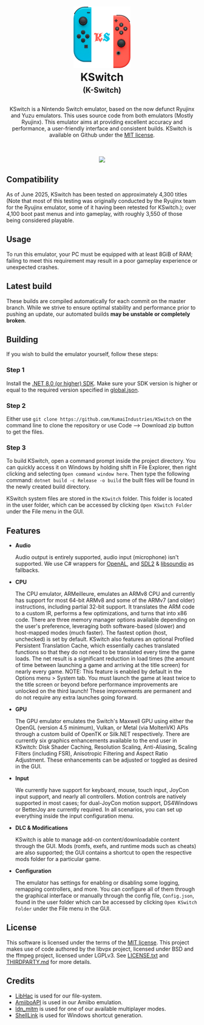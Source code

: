 <h1 align="center">
  <br>
  <!-- <a href="https://ryujinx.org/">--><img src="https://raw.githubusercontent.com/KumaiIndsutries/KSwitch/master/distribution/misc/Logo_KSwitch.png" alt="KSwitch" width="150"></a>
  <br>
  <b>KSwitch</b>
  <br>
  <sub><sup><b>(K-Switch)</b></sup></sub>
  <br>
</h1>

<p align="center">
  KSwitch is a Nintendo Switch emulator, based on the now defunct Ryujinx and Yuzu emulators. This uses source code from both emulators (Mostly Ryujinx).
  This emulator aims at providing excellent accuracy and performance, a user-friendly interface and consistent builds.
  KSwitch is available on Github under the <a href="https://github.com/KumaiIndsutries/KSwitch/blob/main/LICENSE" target="_blank">MIT license</a>.
  <br />
</p>

<p align="center">
    <!-- <a href="https://github.com/Ryujinx/Ryujinx/actions/workflows/release.yml">
        <img src="https://github.com/Ryujinx/Ryujinx/actions/workflows/release.yml/badge.svg"
            alt="">
    </a>
    <a href="https://crwd.in/ryujinx">
        <img src="https://badges.crowdin.net/ryujinx/localized.svg"
            alt="">
    </a>
    <a href="https://discord.com/invite/VkQYXAZ">
        <img src="https://img.shields.io/discord/410208534861447168?color=5865F2&label=Ryujinx&logo=discord&logoColor=white"
            alt="Discord"> -->
    </a>
    <br>
    <br>
    <img src="[[https://raw.githubusercontent.com/Ryujinx/Ryujinx-Website/master/public/assets/images/shell.png](https://web.archive.org/web/20240629003505/https://raw.githubusercontent.com/Ryujinx/Ryujinx-Website/master/public/assets/images/shell.png)](https://web.archive.org/web/20240629003505if_/https://raw.githubusercontent.com/Ryujinx/Ryujinx-Website/master/public/assets/images/shell.png)">
</p>

## Compatibility

As of June 2025, KSwitch has been tested on approximately 4,300 titles (Note that most of this testing was originally conducted by the Ryujinx team for the Ryujinx emulator, some of it having been retested for KSwitch.);
over 4,100 boot past menus and into gameplay, with roughly 3,550 of those being considered playable.

<!-- You can check out the compatibility list [here](https://github.com/Ryujinx/Ryujinx-Games-List/issues). -->

<!-- Anyone is free to submit a new game test or update an existing game test entry;
simply follow the new issue template and testing guidelines, or post as a reply to the applicable game issue.
Use the search function to see if a game has been tested already! -->

## Usage

To run this emulator, your PC must be equipped with at least 8GiB of RAM;
failing to meet this requirement may result in a poor gameplay experience or unexpected crashes.

<!-- See our [Setup & Configuration Guide](https://github.com/Ryujinx/Ryujinx/wiki/Ryujinx-Setup-&-Configuration-Guide) on how to set up the emulator.

For our Local Wireless (LDN) builds, see our [Multiplayer: Local Play/Local Wireless Guide
](https://github.com/Ryujinx/Ryujinx/wiki/Multiplayer-(LDN-Local-Wireless)-Guide). -->

<!-- Avalonia UI comes with translations for various languages. See [Crowdin](https://crwd.in/ryujinx) for more information. -->

## Latest build

These builds are compiled automatically for each commit on the master branch.
While we strive to ensure optimal stability and performance prior to pushing an update, our automated builds **may be unstable or completely broken**.

<!-- If you want to see details on updates to the emulator, you can visit our [Changelog](https://github.com/Ryujinx/Ryujinx/wiki/Changelog).

The latest automatic build for Windows, macOS, and Linux can be found on the [Official Website](https://ryujinx.org/download). -->

<!-- ## Documentation

If you are planning to contribute or just want to learn more about this project please read through our [documentation](docs/README.md). -->

## Building

If you wish to build the emulator yourself, follow these steps:

### Step 1

Install the [.NET 8.0 (or higher) SDK](https://dotnet.microsoft.com/download/dotnet/8.0).
Make sure your SDK version is higher or equal to the required version specified in [global.json](global.json). 

### Step 2

Either use `git clone https://github.com/KumaiIndustries/KSwitch` on the command line to clone the repository or use Code --> Download zip button to get the files.

### Step 3

To build KSwitch, open a command prompt inside the project directory.
You can quickly access it on Windows by holding shift in File Explorer, then right clicking and selecting `Open command window here`.
Then type the following command: `dotnet build -c Release -o build`
the built files will be found in the newly created build directory.

KSwitch system files are stored in the `KSwitch` folder.
This folder is located in the user folder, which can be accessed by clicking `Open KSwitch Folder` under the File menu in the GUI.

## Features

- **Audio**

  Audio output is entirely supported, audio input (microphone) isn't supported.
  We use C# wrappers for [OpenAL](https://openal-soft.org/), and [SDL2](https://www.libsdl.org/) & [libsoundio](http://libsound.io/) as fallbacks.

- **CPU**

  The CPU emulator, ARMeilleure, emulates an ARMv8 CPU and currently has support for most 64-bit ARMv8 and some of the ARMv7 (and older) instructions, including partial 32-bit support.
  It translates the ARM code to a custom IR, performs a few optimizations, and turns that into x86 code.
  There are three memory manager options available depending on the user's preference, leveraging both software-based (slower) and host-mapped modes (much faster).
  The fastest option (host, unchecked) is set by default.
  KSwitch also features an optional Profiled Persistent Translation Cache, which essentially caches translated functions so that they do not need to be translated every time the game loads. 
  The net result is a significant reduction in load times (the amount of time between launching a game and arriving at the title screen) for nearly every game.
  NOTE: This feature is enabled by default in the Options menu > System tab.
  You must launch the game at least twice to the title screen or beyond before performance improvements are unlocked on the third launch!
  These improvements are permanent and do not require any extra launches going forward.

- **GPU**

  The GPU emulator emulates the Switch's Maxwell GPU using either the OpenGL (version 4.5 minimum), Vulkan, or Metal (via MoltenVK) APIs through a custom build of OpenTK or Silk.NET respectively.
  There are currently six graphics enhancements available to the end user in KSwitch: Disk Shader Caching, Resolution Scaling, Anti-Aliasing, Scaling Filters (including FSR), Anisotropic Filtering and Aspect Ratio Adjustment.
  These enhancements can be adjusted or toggled as desired in the GUI.

- **Input**

  We currently have support for keyboard, mouse, touch input, JoyCon input support, and nearly all controllers.
  Motion controls are natively supported in most cases; for dual-JoyCon motion support, DS4Windows or BetterJoy are currently required.
  In all scenarios, you can set up everything inside the input configuration menu.

- **DLC & Modifications**

  KSwitch is able to manage add-on content/downloadable content through the GUI.
  Mods (romfs, exefs, and runtime mods such as cheats) are also supported;
  the GUI contains a shortcut to open the respective mods folder for a particular game.

- **Configuration**

  The emulator has settings for enabling or disabling some logging, remapping controllers, and more.
  You can configure all of them through the graphical interface or manually through the config file, `Config.json`, found in the user folder which can be accessed by clicking `Open KSwitch Folder` under the File menu in the GUI.

<!-- ## Contact

If you have contributions, suggestions, need emulator support or just want to get in touch with the team, join our [Discord server](https://discord.com/invite/Ryujinx).
You may also review our [FAQ](https://github.com/Ryujinx/Ryujinx/wiki/Frequently-Asked-Questions). -->

<!-- ## Donations

If you'd like to support the project financially, Ryujinx has an active Patreon campaign.

<a href="https://www.patreon.com/ryujinx">
    <img src="https://images.squarespace-cdn.com/content/v1/560c1d39e4b0b4fae0c9cf2a/1567548955044-WVD994WZP76EWF15T0L3/Patreon+Button.png?format=500w" width="150">
</a>

All developers working on the project do so in their free time, but the project has several expenses:
* Hackable Nintendo Switch consoles to reverse-engineer the hardware
* Additional computer hardware for testing purposes (e.g. GPUs to diagnose graphical bugs, etc.)
* Licenses for various software development tools (e.g. Jetbrains, IDA)
* Web hosting and infrastructure maintenance (e.g. LDN servers)

All funds received through Patreon are considered a donation to support the project. Patrons receive early access to progress reports and exclusive access to developer interviews. -->

## License

This software is licensed under the terms of the [MIT license](LICENSE.txt).
This project makes use of code authored by the libvpx project, licensed under BSD and the ffmpeg project, licensed under LGPLv3.
See [LICENSE.txt](LICENSE.txt) and [THIRDPARTY.md](distribution/legal/THIRDPARTY.md) for more details.

## Credits

- [LibHac](https://github.com/Thealexbarney/LibHac) is used for our file-system.
- [AmiiboAPI](https://www.amiiboapi.com) is used in our Amiibo emulation.
- [ldn_mitm](https://github.com/spacemeowx2/ldn_mitm) is used for one of our available multiplayer modes.
- [ShellLink](https://github.com/securifybv/ShellLink) is used for Windows shortcut generation.
